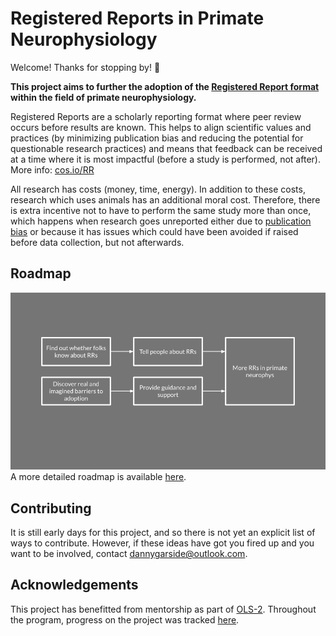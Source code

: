 # Registered Reports in Primate Neurophysiology

Welcome! Thanks for stopping by! :wave:

**This project aims to further the adoption of the [Registered Report format](https://cos.io/RR) within the field of primate neurophysiology.**

Registered Reports are a scholarly reporting format where peer review occurs before results are known. This helps to align scientific values and practices (by minimizing publication bias and reducing the potential for questionable research practices) and means that feedback can be received at a time where it is most impactful (before a study is performed, not after). More info: [cos.io/RR](https://cos.io/RR)

All research has costs (money, time, energy). In addition to these costs, research which uses animals has an additional moral cost. Therefore, there is extra incentive not to have to perform the same study more than once, which happens when research goes unreported either due to [publication bias](https://en.wikipedia.org/wiki/Publication_bias) or because it has issues which could have been avoided if raised before data collection, but not afterwards.

## Roadmap

![A roadmap image](https://raw.githubusercontent.com/da5nsy/Registered-Reports-in-Primate-Neurophysiology/main/roadmap_simple.png)
A more detailed roadmap is available [here](https://github.com/da5nsy/Registered-Reports-in-Primate-Neurophysiology/blob/main/Roadmap.pptx).

## Contributing

It is still early days for this project, and so there is not yet an explicit list of ways to contribute. However, if these ideas have got you fired up and you want to be involved, contact dannygarside@outlook.com. 

## Acknowledgements
This project has benefitted from mentorship as part of [OLS-2](https://openlifesci.org/ols-2). Throughout the program, progress on the project was tracked [here](https://github.com/open-life-science/ols-2/issues/28).

